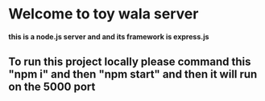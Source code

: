 # Welcome to toy wala server

#### this is a node.js server and and its framework is express.js
## To run this project locally please command this "npm i" and then "npm start" and then it will run on the 5000 port